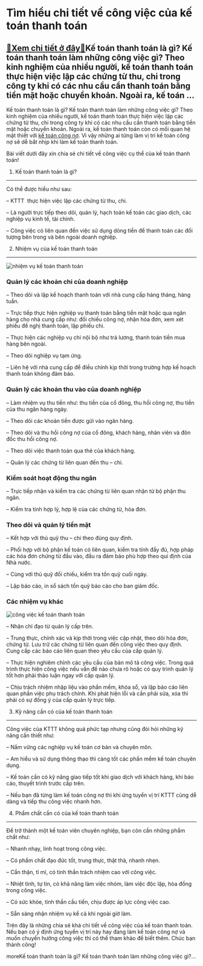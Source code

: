 Tìm hiểu chi tiết về công việc của kế toán thanh toán
=====================================================

[:gift:Xem chi tiết ở đây:gift:](https://hddtvn.com/tim-hieu-chi-tiet-ve-cong-viec-cua-ke-toan-thanh-toan/)Kế toán thanh toán là gì? Kế toán thanh toán làm những công việc gì? Theo kinh nghiệm của nhiều người, kế toán thanh toán thực hiện việc lập các chứng từ thu, chi trong công ty khi có các nhu cầu cần thanh toán bằng tiền mặt hoặc chuyển khoản. Ngoài ra, kế toán …
-----------------------------------------------------------------------------------------------------------------------------------------------------------------------------------------------------------------------------------------------------------------------

Kế toán thanh toán là gì? Kế toán thanh toán làm những công việc gì? Theo kinh nghiệm của nhiều người, kế toán thanh toán thực hiện việc lập các chứng từ thu, chi trong công ty khi có các nhu cầu cần thanh toán bằng tiền mặt hoặc chuyển khoản. Ngoài ra, kế toán thanh toán còn có mối quan hệ mật thiết với [kế toán công nợ](#). Vì vậy những ai từng làm vị trí kế toán công nợ sẽ dễ bắt nhịp khi làm kế toán thanh toán.


Bài viết dưới đây xin chia sẻ chi tiết về công việc cụ thể của kế toán thanh toán!


1. Kế toán thanh toán là gì?
----------------------------


Có thể được hiểu như sau:


– KTTT  thực hiện việc lập các chứng từ thu, chi.


– Là người trực tiếp theo dõi, quản lý, hạch toán kế toán các giao dịch, các nghiệp vụ kinh tế, tài chính.


– Công việc có liên quan đến việc sử dụng dòng tiền để thanh toán các đối tượng bên trong và bên ngoài doanh nghiệp.


2. Nhiệm vụ của kế toán thanh toán
----------------------------------


![nhiệm vụ kế toán thanh toán](https://hddtvn.com/wp-content/uploads/2021/01/dinh-nghia-cong-no.jpg)


### **Quản lý các khoản chi của doanh nghiệp**


– Theo dõi và lập kế hoạch thanh toán với nhà cung cấp hàng tháng, hàng tuần.


– Trực tiếp thực hiện nghiệp vụ thanh toán bằng tiền mặt hoặc qua ngân hàng cho nhà cung cấp như: đối chiếu công nợ, nhận hóa đơn, xem xét phiếu đề nghị thanh toán, lập phiếu chi.


– Thực hiện các nghiệp vụ chi nội bộ như trả lương, thanh toán tiền mua hàng bên ngoài.


– Theo dõi nghiệp vụ tạm ứng.


– Liên hệ với nhà cung cấp để điều chỉnh kịp thời trong trường hợp kế hoạch thanh toán không đảm bảo.


### Quản lý các khoản thu vào của doanh nghiệp


– Làm nhiệm vụ thu tiền như: thu tiền của cổ đông, thu hồi công nợ, thu tiền của thu ngân hàng ngày.


– Theo dõi các khoản tiền được gửi vào ngân hàng.


– Theo dõi và thu hồi công nợ của cổ đông, khách hàng, nhân viên và đôn đốc thu hồi công nợ.


– Theo dõi việc thanh toán qua thẻ của khách hàng.


– Quản lý các chứng từ liên quan đến thu – chi.


### Kiểm soát hoạt động thu ngân


– Trực tiếp nhận và kiểm tra các chứng từ liên quan nhận từ bộ phận thu ngân.


– Kiểm tra tính hợp lý, hợp lệ của các chứng từ, hóa đơn.


### Theo dõi và quản lý tiền mặt


– Kết hợp với thủ quỹ thu – chi theo đúng quy định.


– Phối hợp với bộ phận kế toán có liên quan, kiểm tra tính đầy đủ, hợp pháp các hóa đơn chứng từ đầu vào, đầu ra đảm bảo phù hợp theo qui định của Nhà nước.


– Cùng với thủ quỹ đối chiếu, kiểm tra tồn quỹ cuối ngày.


– Lập báo cáo, in sổ sách tồn quỹ báo cáo cho ban giám đốc.


### Các nhiệm vụ khác


![công việc kế toán thanh toán](https://hddtvn.com/wp-content/uploads/2021/01/ke-toan-thanh-toan.jpg)


– Nhận chỉ đạo từ quản lý cấp trên.


– Trung thực, chính xác và kịp thời trong việc cập nhật, theo dõi hóa đơn, chứng từ. Lưu trữ các chứng từ liên quan đến công việc theo quy định. Cung cấp các báo cáo liên quan theo yêu cầu của cấp quản lý.


– Thực hiện nghiêm chỉnh các yêu cầu của bản mô tả công việc. Trong quá trình thực hiện công việc nếu vấn đề nào chưa rõ hoặc có quy trình quản lý tốt hơn phải thảo luận ngay với cấp quản lý.


– Chịu trách nhiệm nhập liệu vào phần mềm, khóa sổ, và lập báo cáo liên quan phần việc phụ trách chính. Khi phát hiện lỗi và cần phải sửa, xóa thì phải có sự đồng ý của cấp quản lý trực tiếp.


3. Kỹ năng cần có của kế toán thanh toán
----------------------------------------


Công việc của KTTT không quá phức tạp nhưng cũng đòi hỏi những kỹ năng cần thiết như:


– Nắm vững các nghiệp vụ kế toán cơ bản và chuyên môn.


– Am hiểu và sử dụng thông thạo thì càng tốt các phần mềm kế toán chuyên dụng.


– Kế toán cần có kỹ năng giao tiếp tốt khi giao dịch với khách hàng, khi báo cáo, thuyết trình trước cấp trên.


– Nếu bạn đã từng làm kế toán công nợ thì khi ứng tuyển vị trí KTTT cũng dễ dàng và tiếp thu công việc nhanh hơn.


4. Phẩm chất cần có của kế toán thanh toán
------------------------------------------


Để trở thành một kế toán viên chuyên nghiệp, bạn còn cần những phẩm chất như:


– Nhanh nhạy, linh hoạt trong công việc.


– Có phẩm chất đạo đức tốt, trung thực, thật thà, nhanh nhẹn.


– Cẩn thận, tỉ mỉ, có tinh thần trách nhiệm cao với công việc.


– Nhiệt tình, tự tin, có khả năng làm việc nhóm, làm việc độc lập, hòa đồng trong công việc.


– Có sức khỏe, tinh thần cầu tiến, chịu được áp lực công việc cao.


– Sẵn sàng nhận nhiệm vụ kể cả khi ngoài giờ làm.


Trên đây là những chia sẻ khá chi tiết về công việc của kế toán thanh toán. Nếu bạn có ý định ứng tuyển vị trí này hay đang làm kế toán công nợ và muốn chuyển hướng công việc thì có thể tham khảo để biết thêm. Chúc bạn thành công!



moreKế toán thanh toán là gì? Kế toán thanh toán làm những công việc gì?…

